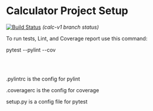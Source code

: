 # Calculator Project Setup

[![Build Status](https://app.travis-ci.com/tmazyrko/IS218_calculator.svg?branch=calc-v1)](https://app.travis-ci.com/tmazyrko/IS218_calculator)
_(calc-v1 branch status)_

To run tests, Lint, and Coverage report use this command:

pytest  --pylint --cov

<br><br>

.pylintrc is the config for pylint

.coveragerc is the config for coverage

setup.py is a config file for pytest
